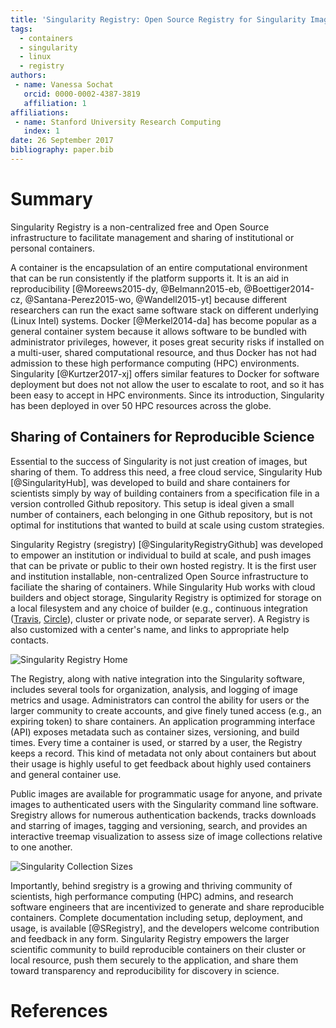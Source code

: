 ```yaml
---
title: 'Singularity Registry: Open Source Registry for Singularity Images'
tags:
  - containers
  - singularity
  - linux
  - registry
authors:
 - name: Vanessa Sochat
   orcid: 0000-0002-4387-3819
   affiliation: 1
affiliations:
 - name: Stanford University Research Computing
   index: 1
date: 26 September 2017
bibliography: paper.bib
---
```


# Summary

Singularity Registry is a non-centralized free and Open Source infrastructure to facilitate management and sharing of institutional or personal containers.

A container is the encapsulation of an entire computational environment that can be run consistently if the platform supports it. It is an aid in reproducibility [@Moreews2015-dy, @Belmann2015-eb, @Boettiger2014-cz, @Santana-Perez2015-wo, @Wandell2015-yt] because different researchers can run the exact same software stack on different underlying (Linux Intel) systems. Docker [@Merkel2014-da] has become popular as a general container system because it allows software to be bundled with administrator privileges, however,  it poses great security risks if installed on a multi-user, shared computational resource, and thus Docker has not had admission to these high performance computing (HPC) environments. Singularity [@Kurtzer2017-xj] offers similar features to Docker for software deployment but does not not allow the user to escalate to root, and so it has been easy to accept in HPC environments. Since its introduction, Singularity has been deployed in over 50 HPC resources across the globe.

## Sharing of Containers for Reproducible Science
Essential to the success of Singularity is not just creation of images, but sharing of them. To address this need, a free cloud service, Singularity Hub [@SingularityHub], was developed to build and share containers for scientists simply by way of building containers from a specification file in a version controlled Github repository. This setup is ideal given a small number of containers, each belonging in one Github repository, but is not optimal for institutions that wanted to build at scale using custom strategies.

Singularity Registry (sregistry) [@SingularityRegistryGithub] was developed to empower an institution or individual to build at scale, and push images that can be private or public to their own hosted registry.  It is the first user and institution installable, non-centralized Open Source infrastructure to faciliate the sharing of containers. While Singularity Hub works with cloud builders and object storage,  Singularity Registry is optimized for storage on a local filesystem and any choice of builder (e.g., continuous integration ([Travis](https://www.travis-ci.org), [Circle](https://circleci.com/)), cluster or private node, or separate server). A Registry is also customized with a center's name, and links to appropriate help contacts.

![Singularity Registry Home](registry-home.png)

The Registry, along with native integration into the Singularity software, includes several tools for organization, analysis, and logging of image metrics and usage. Administrators can control the ability for users or the larger community to create accounts, and give finely tuned access (e.g., an expiring token) to share containers. An application programming interface (API) exposes metadata such as container sizes, versioning, and build times. Every time a container is used, or starred by a user, the Registry keeps a record. This kind of metadata not only about containers but about their usage is highly useful to get feedback about highly used containers and general container use.

Public images are available for programmatic usage for anyone, and private images to authenticated users with the Singularity command line software. Sregistry allows for numerous authentication backends, tracks downloads and starring of images, tagging and versioning, search, and provides an interactive treemap visualization to assess size of image collections relative to one another.

![Singularity Collection Sizes](sizes.png)

Importantly, behind sregistry is a growing and thriving community of scientists, high performance computing (HPC) admins, and research software engineers that are incentivized to generate and share reproducible containers. Complete documentation including setup, deployment, and usage, is available [@SRegistry], and the developers welcome contribution and feedback in any form. Singularity Registry empowers the larger scientific community to build reproducible containers on their cluster or local resource, push them securely to the application, and share them toward transparency and reproducibility for discovery in science.


# References
